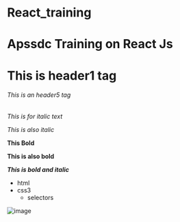 # React_training

<h1><strong>Apssdc Training on React Js</strong></h1>

# This is header1 tag

###### This is an header5 tag

*This is for italic text*

_This is also italic_

**This Bold**

__This is also bold__

***This is bold and italic***

* html
* css3
   * selectors
   
![image]()


